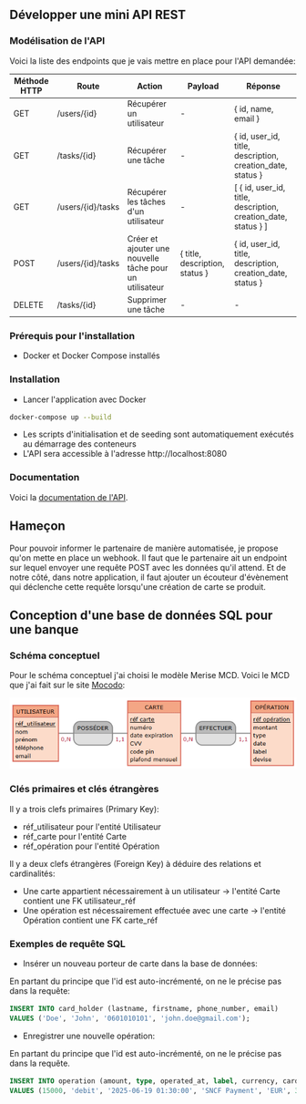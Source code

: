 ## Développer une mini API REST

### Modélisation de l'API
Voici la liste des endpoints que je vais mettre en place pour l'API demandée:

| Méthode HTTP | Route                       | Action                                                   | Payload                         | Réponse                                                        |  
|--------------|-----------------------------|----------------------------------------------------------|---------------------------------|----------------------------------------------------------------|
| GET          | /users/{id}                 | Récupérer un utilisateur                                 | -                               | { id, name, email }                                            |
| GET          | /tasks/{id}                 | Récupérer une tâche                                      | -                               | { id, user_id, title, description, creation_date, status }     |
| GET          | /users/{id}/tasks           | Récupérer les tâches d'un utilisateur                    | -                               | [ { id, user_id, title, description, creation_date, status } ] |
| POST         | /users/{id}/tasks           | Créer et ajouter une nouvelle tâche pour un utilisateur  | { title, description, status }  | { id, user_id, title, description, creation_date, status }     |
| DELETE       | /tasks/{id}                 | Supprimer une tâche                                      | -                               | -                                                              |

### Prérequis pour l'installation

- Docker et Docker Compose installés

### Installation

- Lancer l'application avec Docker 
```bash
docker-compose up --build
```
- Les scripts d'initialisation et de seeding sont automatiquement exécutés au démarrage des conteneurs
- L'API sera accessible à l'adresse http://localhost:8080

### Documentation

Voici la [documentation de l'API](API_DOCUMENTATION.md).

## Hameçon

Pour pouvoir informer le partenaire de manière automatisée, je propose qu'on mette en place un webhook. Il faut que le partenaire ait un endpoint sur lequel envoyer une requête POST avec les données qu'il attend. Et de notre côté, dans notre application, il faut ajouter un écouteur d'évènement qui déclenche cette requête lorsqu'une création de carte se produit.

## Conception d'une base de données SQL pour une banque

### Schéma conceptuel

Pour le schéma conceptuel j'ai choisi le modèle Merise MCD. Voici le MCD que j'ai fait sur le site [Mocodo](https://www.mocodo.net/?mcd=eNpFj00KwjAQRvc5xRxgFrp1V2qEgtjSpm4l2hED-SNNRY_gUXqOXMxQC26G7xuY95heVMeqKwTv2x2ENN8vU1RajTLSFBCsMwg-75cQ06zT7B_OEgIZqTRr6q5Lnz1vETYn6P80hO0WyqIVnC3zR4ebDDEf28mkOTiEIYuAXl4FGZWzCOX5jHBzA4FXuXot784OYMiOE2nGDwdein71LeTFVDfp0xaiqk_sH1en89m14o2zUdqYf3l7-ukRtLySzoWeaiT2BTygX4c=):

![MCD](docs/mcd.png)

### Clés primaires et clés étrangères

Il y a trois clefs primaires (Primary Key):
- réf_utilisateur pour l'entité Utilisateur
- réf_carte pour l'entité Carte
- réf_opération pour l'entité Opération

Il y a deux clefs étrangères (Foreign Key) à déduire des relations et cardinalités:
- Une carte appartient nécessairement à un utilisateur -> l'entité Carte contient une FK utilisateur_réf
- Une opération est nécessairement effectuée avec une carte -> l'entité Opération contient une FK carte_réf

### Exemples de requête SQL

- Insérer un nouveau porteur de carte dans la base de données:

En partant du principe que l'id est auto-incrémenté, on ne le précise pas dans la requête:

```sql
INSERT INTO card_holder (lastname, firstname, phone_number, email)
VALUES ('Doe', 'John', '0601010101', 'john.doe@gmail.com');
```
- Enregistrer une nouvelle opération:

En partant du principe que l'id est auto-incrémenté, on ne le précise pas dans la requête. 

```sql
INSERT INTO operation (amount, type, operated_at, label, currency, card_id) 
VALUES (15000, 'debit', '2025-06-19 01:30:00', 'SNCF Payment', 'EUR', 3);
```